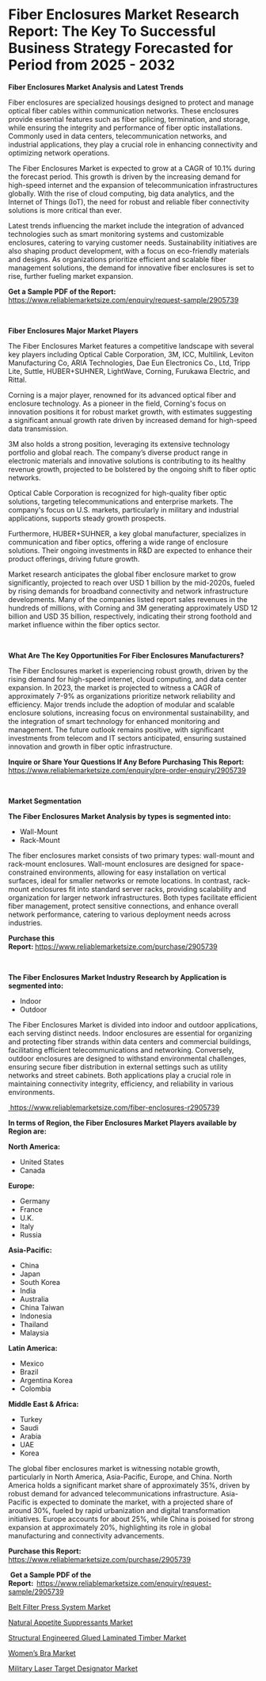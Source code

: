 <p><h1>Fiber Enclosures Market Research Report: The Key To Successful Business Strategy Forecasted for Period from 2025 - 2032</h1></p><p><strong>Fiber Enclosures Market Analysis and Latest Trends</strong></p>
<p><p>Fiber enclosures are specialized housings designed to protect and manage optical fiber cables within communication networks. These enclosures provide essential features such as fiber splicing, termination, and storage, while ensuring the integrity and performance of fiber optic installations. Commonly used in data centers, telecommunication networks, and industrial applications, they play a crucial role in enhancing connectivity and optimizing network operations.</p><p>The Fiber Enclosures Market is expected to grow at a CAGR of 10.1% during the forecast period. This growth is driven by the increasing demand for high-speed internet and the expansion of telecommunication infrastructures globally. With the rise of cloud computing, big data analytics, and the Internet of Things (IoT), the need for robust and reliable fiber connectivity solutions is more critical than ever. </p><p>Latest trends influencing the market include the integration of advanced technologies such as smart monitoring systems and customizable enclosures, catering to varying customer needs. Sustainability initiatives are also shaping product development, with a focus on eco-friendly materials and designs. As organizations prioritize efficient and scalable fiber management solutions, the demand for innovative fiber enclosures is set to rise, further fueling market expansion.</p></p>
<p><strong>Get a Sample PDF of the Report:&nbsp;</strong> <a href="https://www.reliablemarketsize.com/enquiry/request-sample/2905739?utm_campaign=2003&utm_medium=2&utm_source=Github&utm_content=ia&utm_term=12032025&utm_id=fiber-enclosures">https://www.reliablemarketsize.com/enquiry/request-sample/2905739</a></p>
<p>&nbsp;</p>
<p><strong>Fiber Enclosures Major Market Players</strong></p>
<p><p>The Fiber Enclosures Market features a competitive landscape with several key players including Optical Cable Corporation, 3M, ICC, Multilink, Leviton Manufacturing Co, ARIA Technologies, Dae Eun Electronics Co., Ltd, Tripp Lite, Suttle, HUBER+SUHNER, LightWave, Corning, Furukawa Electric, and Rittal. </p><p>Corning is a major player, renowned for its advanced optical fiber and enclosure technology. As a pioneer in the field, Corning's focus on innovation positions it for robust market growth, with estimates suggesting a significant annual growth rate driven by increased demand for high-speed data transmission.</p><p>3M also holds a strong position, leveraging its extensive technology portfolio and global reach. The company’s diverse product range in electronic materials and innovative solutions is contributing to its healthy revenue growth, projected to be bolstered by the ongoing shift to fiber optic networks.</p><p>Optical Cable Corporation is recognized for high-quality fiber optic solutions, targeting telecommunications and enterprise markets. The company's focus on U.S. markets, particularly in military and industrial applications, supports steady growth prospects.</p><p>Furthermore, HUBER+SUHNER, a key global manufacturer, specializes in communication and fiber optics, offering a wide range of enclosure solutions. Their ongoing investments in R&D are expected to enhance their product offerings, driving future growth.</p><p>Market research anticipates the global fiber enclosure market to grow significantly, projected to reach over USD 1 billion by the mid-2020s, fueled by rising demands for broadband connectivity and network infrastructure developments. Many of the companies listed report sales revenues in the hundreds of millions, with Corning and 3M generating approximately USD 12 billion and USD 35 billion, respectively, indicating their strong foothold and market influence within the fiber optics sector.</p></p>
<p>&nbsp;</p>
<p><strong>What Are The Key Opportunities For Fiber Enclosures Manufacturers?</strong></p>
<p><p>The Fiber Enclosures market is experiencing robust growth, driven by the rising demand for high-speed internet, cloud computing, and data center expansion. In 2023, the market is projected to witness a CAGR of approximately 7-9% as organizations prioritize network reliability and efficiency. Major trends include the adoption of modular and scalable enclosure solutions, increasing focus on environmental sustainability, and the integration of smart technology for enhanced monitoring and management. The future outlook remains positive, with significant investments from telecom and IT sectors anticipated, ensuring sustained innovation and growth in fiber optic infrastructure.</p></p>
<p><strong>Inquire or Share Your Questions If Any Before Purchasing This Report:</strong> <a href="https://www.reliablemarketsize.com/enquiry/pre-order-enquiry/2905739?utm_campaign=2003&utm_medium=2&utm_source=Github&utm_content=ia&utm_term=12032025&utm_id=fiber-enclosures">https://www.reliablemarketsize.com/enquiry/pre-order-enquiry/2905739</a></p>
<p>&nbsp;</p>
<p><strong>Market Segmentation</strong></p>
<p><strong>The Fiber Enclosures Market Analysis by types is segmented into:</strong></p>
<p><ul><li>Wall-Mount</li><li>Rack-Mount</li></ul></p>
<p><p>The fiber enclosures market consists of two primary types: wall-mount and rack-mount enclosures. Wall-mount enclosures are designed for space-constrained environments, allowing for easy installation on vertical surfaces, ideal for smaller networks or remote locations. In contrast, rack-mount enclosures fit into standard server racks, providing scalability and organization for larger network infrastructures. Both types facilitate efficient fiber management, protect sensitive connections, and enhance overall network performance, catering to various deployment needs across industries.</p></p>
<p><strong>Purchase this Report:&nbsp;</strong><a href="https://www.reliablemarketsize.com/purchase/2905739?utm_campaign=2003&utm_medium=2&utm_source=Github&utm_content=ia&utm_term=12032025&utm_id=fiber-enclosures">https://www.reliablemarketsize.com/purchase/2905739</a></p>
<p>&nbsp;</p>
<p><strong>The Fiber Enclosures Market Industry Research by Application is segmented into:</strong></p>
<p><ul><li>Indoor</li><li>Outdoor</li></ul></p>
<p><p>The Fiber Enclosures Market is divided into indoor and outdoor applications, each serving distinct needs. Indoor enclosures are essential for organizing and protecting fiber strands within data centers and commercial buildings, facilitating efficient telecommunications and networking. Conversely, outdoor enclosures are designed to withstand environmental challenges, ensuring secure fiber distribution in external settings such as utility networks and street cabinets. Both applications play a crucial role in maintaining connectivity integrity, efficiency, and reliability in various environments.</p></p>
<p><a href="https://www.reliablemarketsize.com/fiber-enclosures-r2905739?utm_campaign=2003&utm_medium=2&utm_source=Github&utm_content=ia&utm_term=12032025&utm_id=fiber-enclosures">&nbsp;https://www.reliablemarketsize.com/fiber-enclosures-r2905739</a></p>
<p><strong>In terms of Region, the Fiber Enclosures Market Players available by Region are:</strong></p>
<p>
    <p> <strong> North America: </strong>
        <ul>
            <li>United States</li>
            <li>Canada</li>
        </ul>
        </p> 
    <p> <strong> Europe: </strong>
        <ul>
            <li>Germany</li>
            <li>France</li>
            <li>U.K.</li>
            <li>Italy</li>
            <li>Russia</li>
        </ul>
        </p> 
    <p> <strong> Asia-Pacific: </strong>
        <ul>
            <li>China</li>
            <li>Japan</li>
            <li>South Korea</li>
            <li>India</li>
            <li>Australia</li>
            <li>China Taiwan</li>
            <li>Indonesia</li>
            <li>Thailand</li>
            <li>Malaysia</li>
        </ul>
        </p> 
    <p> <strong> Latin America: </strong>
        <ul>
            <li>Mexico</li>
            <li>Brazil</li>
            <li>Argentina Korea</li>
            <li>Colombia</li>
        </ul>
        </p> 
    <p> <strong> Middle East & Africa: </strong>
        <ul>
            <li>Turkey</li>
            <li>Saudi</li>
            <li>Arabia</li>
            <li>UAE</li>
            <li>Korea</li>
        </ul>
    </p>
    </p>
<p><p>The global fiber enclosures market is witnessing notable growth, particularly in North America, Asia-Pacific, Europe, and China. North America holds a significant market share of approximately 35%, driven by robust demand for advanced telecommunications infrastructure. Asia-Pacific is expected to dominate the market, with a projected share of around 30%, fueled by rapid urbanization and digital transformation initiatives. Europe accounts for about 25%, while China is poised for strong expansion at approximately 20%, highlighting its role in global manufacturing and connectivity advancements.</p></p>
<p><strong>Purchase this Report: </strong><a href="https://www.reliablemarketsize.com/purchase/2905739?utm_campaign=2003&utm_medium=2&utm_source=Github&utm_content=ia&utm_term=12032025&utm_id=fiber-enclosures">https://www.reliablemarketsize.com/purchase/2905739</a></p>
<p>&nbsp;<strong>Get a Sample PDF of the Report:&nbsp;&nbsp;</strong><a href="https://www.reliablemarketsize.com/enquiry/request-sample/2905739?utm_campaign=2003&utm_medium=2&utm_source=Github&utm_content=ia&utm_term=12032025&utm_id=fiber-enclosures">https://www.reliablemarketsize.com/enquiry/request-sample/2905739</a></p>
<p><strong></strong></p>
<p><p><a href="https://github.com/lillybosakoi/Market-Research-Report-List-1/blob/main/belt-filter-press-system-market.md?utm_campaign=2003&utm_medium=2&utm_source=Github&utm_content=ia&utm_term=12032025&utm_id=fiber-enclosures">Belt Filter Press System Market</a></p><p><a href="https://github.com/joshuagarcia509/Market-Research-Report-List-1/blob/main/natural-appetite-suppressants-market.md?utm_campaign=2003&utm_medium=2&utm_source=Github&utm_content=ia&utm_term=12032025&utm_id=fiber-enclosures">Natural Appetite Suppressants Market</a></p><p><a href="https://github.com/duscarajlha/Market-Research-Report-List-1/blob/main/structural-engineered-glued-laminated-timber-market.md?utm_campaign=2003&utm_medium=2&utm_source=Github&utm_content=ia&utm_term=12032025&utm_id=fiber-enclosures">Structural Engineered Glued Laminated Timber Market</a></p><p><a href="https://github.com/zurubting/Market-Research-Report-List-1/blob/main/womens-bra-market.md?utm_campaign=2003&utm_medium=2&utm_source=Github&utm_content=ia&utm_term=12032025&utm_id=fiber-enclosures">Women’s Bra Market</a></p><p><a href="https://github.com/lalolatiot/Market-Research-Report-List-1/blob/main/military-laser-target-designator-market.md?utm_campaign=2003&utm_medium=2&utm_source=Github&utm_content=ia&utm_term=12032025&utm_id=fiber-enclosures">Military Laser Target Designator Market</a></p></p>